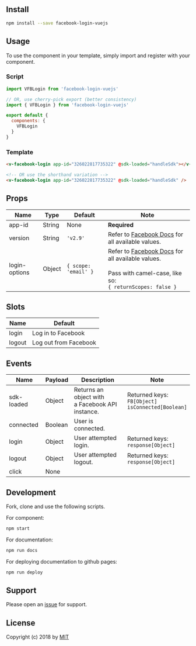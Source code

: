 ## Install
```bash
npm install --save facebook-login-vuejs
```

## Usage
To use the component in your template, simply import and register with your component.

### Script
```js
import VFBLogin from 'facebook-login-vuejs'

// OR, use cherry-pick export (better consistency)
import { VFBLogin } from 'facebook-login-vuejs'

export default {
  components: {
    VFBLogin
  }
}
```

### Template
```html
<v-facebook-login app-id="326022817735322" @sdk-loaded="handleSdk"></v-facebook-login>

<!-- OR use the shorthand variation -->
<v-facebook-login app-id="326022817735322" @sdk-loaded="handleSdk" />
```

## Props
<div id="props-table-wrap" class="docs-table-wrap">

| Name          | Type   | Default  | Note |
|---------------|--------|----------|------|
| app-id        | String | None     | **Required**
| version 	    | String | `'v2.9'` | Refer to [Facebook Docs](https://developers.facebook.com/docs/apps/changelog/) for all available values.
| login-options | Object | `{ scope: 'email' }` | Refer to [Facebook Docs](https://developers.facebook.com/docs/reference/javascript/FB.login/v2.9) for all available values. <br><br> Pass with camel-case, like so: <br> `{ returnScopes: false }`

</div>

## Slots
<div id="slots-table-wrap" class="docs-table-wrap">

| Name   | Default |
|--------|---------|
| login  | Log in to Facebook
| logout | Log out from Facebook

</div>

## Events
<div id="events-table-wrap" class="docs-table-wrap">

| Name               | Payload | Description                                          | Note |
|--------------------|---------|------------------------------------------------------|------|
| sdk-loaded         | Object  | Returns an object with <br> a Facebook API instance. | Returned keys: <br> `FB[Object]` <br> `isConnected[Boolean]`
| connected          | Boolean | User is connected.
| login              | Object  | User attempted login.                                | Returned keys: <br> `response[Object]`
| logout             | Object  | User attempted logout.                               | Returned keys: <br> `response[Object]`
| click              | None

</div>

## Development
Fork, clone and use the following scripts.

For component:
```bash
npm start
```
For documentation:
```bash
npm run docs
```

For deploying documentation to github pages:
```bash
npm run deploy
```

## Support
Please open an [issue](https://github.com/iliran11/facebook-login-vue/issues) for support.

## License
Copyright (c) 2018 by [MIT](https://opensource.org/licenses/MIT)